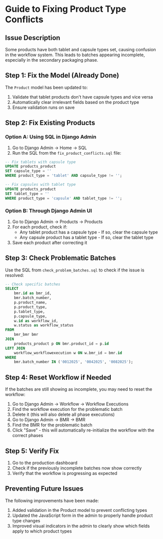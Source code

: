 # Guide to Fixing Product Type Conflicts

## Issue Description
Some products have both tablet and capsule types set, causing confusion in the workflow system. This leads to batches appearing incomplete, especially in the secondary packaging phase.

## Step 1: Fix the Model (Already Done)
The `Product` model has been updated to:
1. Validate that tablet products don't have capsule types and vice versa
2. Automatically clear irrelevant fields based on the product type
3. Ensure validation runs on save

## Step 2: Fix Existing Products

### Option A: Using SQL in Django Admin
1. Go to Django Admin → Home → SQL
2. Run the SQL from the `fix_product_conflicts.sql` file:

```sql
-- Fix tablets with capsule type
UPDATE products_product
SET capsule_type = ''
WHERE product_type = 'tablet' AND capsule_type != '';

-- Fix capsules with tablet type
UPDATE products_product
SET tablet_type = ''
WHERE product_type = 'capsule' AND tablet_type != '';
```

### Option B: Through Django Admin UI
1. Go to Django Admin → Products → Products
2. For each product, check if:
   - Any tablet product has a capsule type - If so, clear the capsule type
   - Any capsule product has a tablet type - If so, clear the tablet type
3. Save each product after correcting it

## Step 3: Check Problematic Batches
Use the SQL from `check_problem_batches.sql` to check if the issue is resolved:

```sql
-- Check specific batches
SELECT 
    bmr.id as bmr_id,
    bmr.batch_number,
    p.product_name,
    p.product_type,
    p.tablet_type,
    p.capsule_type,
    w.id as workflow_id,
    w.status as workflow_status
FROM 
    bmr_bmr bmr
JOIN 
    products_product p ON bmr.product_id = p.id
LEFT JOIN 
    workflow_workflowexecution w ON w.bmr_id = bmr.id
WHERE 
    bmr.batch_number IN ('0012025', '0042025', '0082025');
```

## Step 4: Reset Workflow if Needed
If the batches are still showing as incomplete, you may need to reset the workflow:

1. Go to Django Admin → Workflow → Workflow Executions
2. Find the workflow execution for the problematic batch
3. Delete it (this will also delete all phase executions)
4. Go to Django Admin → BMR → BMR
5. Find the BMR for the problematic batch
6. Click "Save" - this will automatically re-initialize the workflow with the correct phases

## Step 5: Verify Fix
1. Go to the production dashboard
2. Check if the previously incomplete batches now show correctly
3. Verify that the workflow is progressing as expected

## Preventing Future Issues
The following improvements have been made:
1. Added validation in the Product model to prevent conflicting types
2. Updated the JavaScript form in the admin to properly handle product type changes
3. Improved visual indicators in the admin to clearly show which fields apply to which product types
